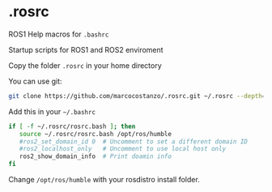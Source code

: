 # .rosrc
ROS1 Help macros for `.bashrc`

Startup scripts for ROS1 and ROS2 enviroment

Copy the folder `.rosrc` in your home directory

You can use git:
```bash
git clone https://github.com/marcocostanzo/.rosrc.git ~/.rosrc --depth=1
```

Add this in your `~/.bashrc`
```bash
if [ -f ~/.rosrc/rosrc.bash ]; then
   source ~/.rosrc/rosrc.bash /opt/ros/humble
   #ros2_set_domain_id 0  # Uncomment to set a different domain ID
   #ros2_localhost_only   # Uncomment to use local host only
   ros2_show_domain_info  # Print doamin info
fi
```
Change `/opt/ros/humble` with your rosdistro install folder.
